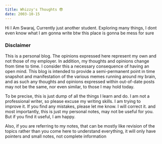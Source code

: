 ```yaml
---
title: Whizzy's Thoughts 😎
date: 2003-10-15
---
```



Hi I Am Swaraj, Currently just another student. Exploring many things, I dont even know what I am gonna write btw this place is gonna be mess for sure


### Disclaimer

This is a personal blog. The opinions expressed here represent my own and not those of my employer. In addition, my thoughts and opinions change from time to time. I consider this a necessary consequence of having an open mind. This blog is intended to provide a semi-permanent point in time snapshot and manifestation of the various memes running around my brain, and as such any thoughts and opinions expressed within out-of-date posts may not be the same, nor even similar, to those I may hold today.

To be precise, this is just dump of all the things I learn and do. I am not a professional writer, so please excuse my writing skills. I am trying to improve it. If you find any mistakes, please let me know. I will correct it. and most importantly, this is just my personal notes, may not be useful for you. But if you find it useful, I am happy.

Also, if you are referring to my notes, that can be mostly like revision of the topics rather than you come here to understand everything, it will only have pointers and small notes, not complete information 